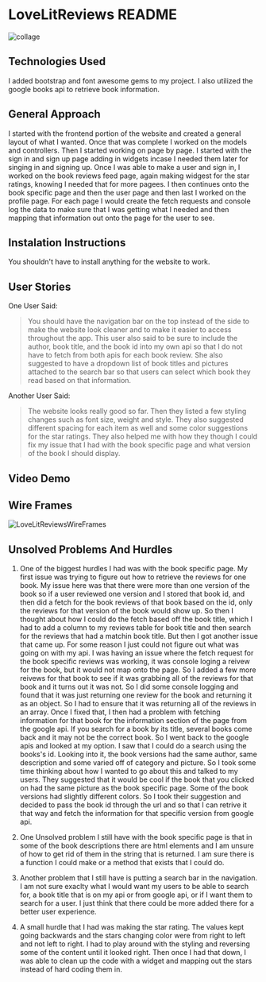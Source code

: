 # LoveLitReviews README

![collage](https://github.com/SaraGolbek/LoveLitReviews/assets/145944090/0167f3c8-8dac-4085-81a9-7ef7e57d15f1)

## Technologies Used
I added bootstrap and font awesome gems to my project. 
I also utilized the google books api to retrieve book information.

## General Approach
I started with the frontend portion of the website and created a general layout of what I wanted. Once that was complete I worked on the models and controllers. Then I started working on page by page. I started with the sign in and sign up page adding in widgets incase I needed them later for singing in and signing up. Once I was able to make a user and sign in, I worked on the book reviews feed page, again making widgest for the star ratings, knowing I needed that for more pagees. I then continues onto the book specific page and then the user page and then last I worked on the profile page. For each page I would create the fetch requests and console log the data to make sure that I was getting what I needed and then mapping that information out onto the page for the user to see. 

## Instalation Instructions
You shouldn't have to install anything for the website to work. 

## User Stories

One User Said:
> You should have the navigation bar on the top instead of the side to make the website look cleaner and to make it easier to access throughout the app. This user also said to be sure to include the author, book title, and the book id into my own api so that I do not have to fetch from both apis for each book review. She also suggested to have a dropdown list of book titles and pictures attached to the search bar so that users can select which book they read based on that information.

Another User Said:
>The website looks really good so far. Then they listed a few styling changes such as font size, weight and style. They also suggested different spacing for each item as well and some color suggestions for the star ratings. They also helped me with how they though I could fix my issue that I had with the book specific page and what version of the book I should display. 

## Video Demo

## Wire Frames
![LoveLitReviewsWireFrames](https://github.com/SaraGolbek/LoveLitReviews/assets/145944090/f7f351dd-f1e5-42e9-b90d-2dcd7fc42ca4)

## Unsolved Problems And Hurdles
1. One of the biggest hurdles I had was with the book specific page. My first issue was trying to figure out how to retrieve the reviews for one book. My issue here was that there were more than one version of the book so if a user reviewed one version and I stored that book id, and then did a fetch for the book reviews of that book based on the id, only the reviews for that version of the book would show up. So then I thought about how I could do the fetch based off the book title, which I had to add a column to my reviews table for book title and then search for the reviews that had a matchin book title. But then I got another issue that came up. For some reason I just could not figure out what was going on with my api. I was having an issue where the fetch request for the book specific reviews was working, it was console loging a reivew for the book, but it would not map onto the page. So I added a few more reivews for that book to see if it was grabbing all of the reviews for that book and it turns out it was not. So I did some console logging and found that it was just returning one review for the book and returning it as an object. So I had to ensure that it was returning all of the reviews in an array. Once I fixed that, I then had a problem with fetching information for that book for the information section of the page from the google api. If you search for a book by its title, several books come back and it may not be the correct book. So I went back to the google apis and looked at my option. I saw that I could do a search using the books's id. Looking into it, the book versions had the same author, same description and some varied off of category and picture. So I took some time thinking about how I wanted to go about this and talked to my users. They suggested that it would be cool if the book that you clicked on had the same picture as the book specific page. Some of the book versions had slightly different colors. So I took their suggestion and decided to pass the book id through the url and so that I can retrive it that way and fetch the information for that specific version from google api.

2. One Unsolved problem I still have with the book specific page is that in some of the book descriptions there are html elements and I am unsure of how to get rid of them in the string that is returned. I am sure there is a function I could make or a method that exists that I could do.

3. Another problem that I still have is putting a search bar in the navigation. I am not sure exaclty what I would want my users to be able to search for, a book title that is on my api or from google api, or if I want them to search for a user. I just think that there could be more added there for a better user experience.

4. A small hurdle that I had was making the star rating. The values kept going backwards and the stars changing color were from right to left and not left to right. I had to play around with the styling and reversing some of the content until it looked right. Then once I had that down, I was able to clean up the code with a widget and mapping out the stars instead of hard coding them in. 



